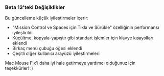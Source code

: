 ### Beta 13'teki Değişiklikler

Bu güncelleme küçük iyileştirmeler içerir:

- "Mission Control ve Spaces için Tıkla ve Sürükle" özelliğinin performansı iyileştirildi
- Küçültme, kopyala-yapıştır gibi standart işlemler için klavye kısayolları eklendi
- Birkaç menü çubuğu öğesi eklendi
- Çeşitli diğer kullanıcı arayüzü iyileştirmeleri

Mac Mouse Fix'i daha iyi hale getirmeye yardımcı olduğunuz için teşekkürler! :)